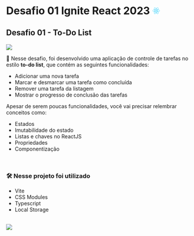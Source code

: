 # Desafio 01 Ignite React 2023 <img width="20" height="20" src="https://raw.githubusercontent.com/devicons/devicon/master/icons/react/react-original.svg" />

## Desafio 01 - To-Do List

<img src="https://user-images.githubusercontent.com/71772559/178170317-063200c0-4605-491a-80df-421ae6eef864.png" align="center" />

</br>

📖 Nesse desafio, foi desenvolvido uma aplicação de controle de tarefas no estilo **to-do list**, que contém as seguintes funcionalidades:

- Adicionar uma nova tarefa
- Marcar e desmarcar uma tarefa como concluída
- Remover uma tarefa da listagem
- Mostrar o progresso de conclusão das tarefas

Apesar de serem poucas funcionalidades, você vai precisar relembrar conceitos como:

- Estados
- Imutabilidade do estado
- Listas e chaves no ReactJS
- Propriedades
- Componentização

</br>

### 🛠️ Nesse projeto foi utilizado

- Vite
- CSS Modules
- Typescript
- Local Storage

<br />

<a href="https://www.figma.com/file/0n0zDN7zbzhRbaEO74Xesx/ToDo-List/duplicate" target="_blank">
<img src="https://user-images.githubusercontent.com/71772559/178192253-4fe4757c-de57-4878-a38c-a483c25670b1.png" />
</a>

&nbsp;
